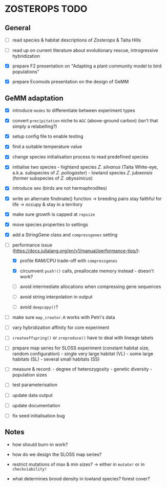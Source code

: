 # ZOSTEROPS TODO

## General

- [ ] read species & habitat descriptions of *Zosterops* & Taita Hills

- [ ] read up on current literature about evolutionary rescue, introgressive hybridization

- [X] prepare F2 presentation on "Adapting a plant community model to bird populations"

- [X] prepare Ecomods presentation on the design of GeMM

## GeMM adaptation

- [X] introduce `modes` to differentiate between experiment types

- [X] convert `precipitation` niche to `AGC` (above-ground carbon) (isn't that simply a relabelling?)

- [X] setup config file to enable testing

- [X] find a suitable temperature value

- [X] change species initialisation process to read predefined species

- [X] initialise two species
		- highland species *Z. silvanus* (Taita White-eye, a.k.a. subspecies of *Z. poliogaster*)
		- lowland species *Z. jubaensis* (former subspecies of *Z. abyssinicus*)

- [X] introduce sex (birds are not hermaphrodites)

- [X] write an alternate findmate() function
		-> breeding pairs stay faithful for life
		-> occupy & stay in a territory

- [X] make sure growth is capped at `repsize`

- [X] move species properties to settings

- [X] add a StringGene class and `compressgenes` setting

- [ ] performance issue (https://docs.julialang.org/en/v1/manual/performance-tips/):
  - [X] profile RAM/CPU trade-off with `compressgenes`
  - [X] circumvent `push!()` calls, preallocate memory instead - doesn't work?
  - [ ] avoid intermediate allocations when compressing gene sequences
  - [ ] avoid string interpolation in output
  - [ ] avoid `deepcopy()`?


- [ ] make sure `map_creator.R` works with Petri's data

- [ ] vary hybridization affinity for core experiment

- [ ] `createoffspring()` or `zreproduce()` have to deal with lineage labels

- [ ] prepare map series for SLOSS experiment (constant habitat size, random configuration)
		- single very large habitat (VL)
		- some large habitats (SL)
		- several small habitats (SS)

- [ ] measure & record:
		- degree of heterozygosity
		- genetic diversity
		- population sizes

- [ ] test parameterisation

- [ ] update data output

- [ ] update documentation

- [ ] fix seed initialisation bug

## Notes

- how should burn-in work?

- how do we design the SLOSS map series?

- restrict mutations of max & min sizes?
  -> either in `mutate!` or in `checkviability!`

- what determines brood density in lowland species? forest cover?
